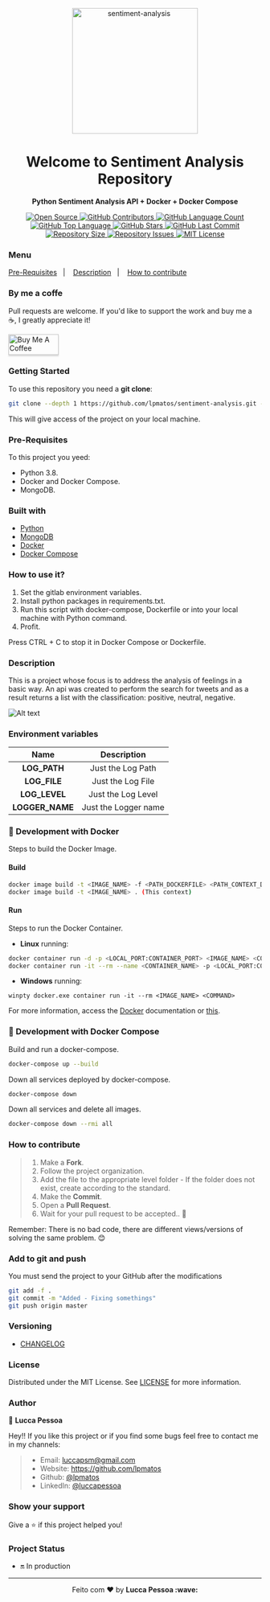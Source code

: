<p align="center">
  <img alt="sentiment-analysis" src="docs/ROUTES.png" width="250px" float="center"/>
</p>

<h1 align="center">Welcome to Sentiment Analysis Repository</h1>

<p align="center">
  <strong>Python Sentiment Analysis API + Docker + Docker Compose</strong>
</p>

<p align="center">
  <a href="https://github.com/lpmatos/sentiment-analysis">
    <img alt="Open Source" src="https://badges.frapsoft.com/os/v1/open-source.svg?v=102">
  </a>

  <a href="https://github.com/lpmatos/sentiment-analysis/graphs/contributors">
    <img alt="GitHub Contributors" src="https://img.shields.io/github/contributors/lpmatos/sentiment-analysis">
  </a>

  <a href="https://github.com/lpmatos/sentiment-analysis">
    <img alt="GitHub Language Count" src="https://img.shields.io/github/languages/count/lpmatos/sentiment-analysis">
  </a>

  <a href="https://github.com/lpmatos/sentiment-analysis">
    <img alt="GitHub Top Language" src="https://img.shields.io/github/languages/top/lpmatos/sentiment-analysis">
  </a>

  <a href="https://github.com/lpmatos/sentiment-analysis/stargazers">
    <img alt="GitHub Stars" src="https://img.shields.io/github/stars/lpmatos/sentiment-analysis?style=social">
  </a>

  <a href="https://github.com/lpmatos/sentiment-analysis/commits/master">
    <img alt="GitHub Last Commit" src="https://img.shields.io/github/last-commit/lpmatos/sentiment-analysis">
  </a>

  <a href="https://github.com/lpmatos/sentiment-analysis">
    <img alt="Repository Size" src="https://img.shields.io/github/repo-size/lpmatos/sentiment-analysis">
  </a>

  <a href="https://github.com/lpmatos/sentiment-analysis/issues">
    <img alt="Repository Issues" src="https://img.shields.io/github/issues/lpmatos/sentiment-analysis">
  </a>

  <a href="https://github.com/lpmatos/sentiment-analysis/blob/master/LICENSE">
    <img alt="MIT License" src="https://img.shields.io/github/license/lpmatos/sentiment-analysis">
  </a>
</p>

### Menu

<p align="left">
  <a href="#pre-requisites">Pre-Requisites</a>&nbsp;&nbsp;&nbsp;|&nbsp;&nbsp;&nbsp;
  <a href="#description">Description</a>&nbsp;&nbsp;&nbsp;|&nbsp;&nbsp;&nbsp;
  <a href="#how-to-contribute">How to contribute</a>
</p>

### By me a coffe

Pull requests are welcome. If you'd like to support the work and buy me a ☕, I greatly appreciate it!

<a href="https://www.buymeacoffee.com/EatdMck" target="_blank"><img src="https://www.buymeacoffee.com/assets/img/custom_images/orange_img.png" alt="Buy Me A Coffee" style="height: 41px !important;width: 100px !important;box-shadow: 0px 3px 2px 0px rgba(190, 190, 190, 0.5) !important;-webkit-box-shadow: 0px 3px 2px 0px rgba(190, 190, 190, 0.5) !important;" ></a>

### Getting Started

To use this repository you need a **git clone**:

```bash
git clone --depth 1 https://github.com/lpmatos/sentiment-analysis.git -b master
```

This will give access of the project on your local machine.

### Pre-Requisites

To this project you yeed:

* Python 3.8.
* Docker and Docker Compose.
* MongoDB.

### Built with

- [Python](https://www.python.org/)
- [MongoDB](https://www.mongodb.com/)
- [Docker](https://docs.docker.com/)
- [Docker Compose](https://docs.docker.com/compose/)

### How to use it?

1. Set the gitlab environment variables.
2. Install python packages in requirements.txt.
2. Run this script with docker-compose, Dockerfile or into your local machine with Python command.
3. Profit.

Press CTRL + C to stop it in Docker Compose or Dockerfile.

### Description

This is a project whose focus is to address the analysis of feelings in a basic way. An api was created to perform the search for tweets and as a result returns a list with the classification: positive, neutral, negative.

![Alt text](docs/RESULT.png?raw=true "Result Sentimental Analysis")

### Environment variables

**Name**  |  **Description**
:---:  |  :---:
**LOG_PATH**  |  Just the Log Path
**LOG_FILE**  |  Just the Log File
**LOG_LEVEL**  |  Just the Log Level
**LOGGER_NAME**  |  Just the Logger name

### 🐋 Development with Docker

Steps to build the Docker Image.

#### Build

```bash
docker image build -t <IMAGE_NAME> -f <PATH_DOCKERFILE> <PATH_CONTEXT_DOCKERFILE>
docker image build -t <IMAGE_NAME> . (This context)
```

#### Run

Steps to run the Docker Container.

* **Linux** running:

```bash
docker container run -d -p <LOCAL_PORT:CONTAINER_PORT> <IMAGE_NAME> <COMMAND>
docker container run -it --rm --name <CONTAINER_NAME> -p <LOCAL_PORT:CONTAINER_PORT> <IMAGE_NAME> <COMMAND>
```

* **Windows** running:

```
winpty docker.exe container run -it --rm <IMAGE_NAME> <COMMAND>
```

For more information, access the [Docker](https://docs.docker.com/) documentation or [this](docs/docker.md).

### 🐋 Development with Docker Compose

Build and run a docker-compose.

```bash
docker-compose up --build
```

Down all services deployed by docker-compose.

```bash
docker-compose down
```

Down all services and delete all images.

```bash
docker-compose down --rmi all
```

### How to contribute

>
> 1. Make a **Fork**.
> 2. Follow the project organization.
> 3. Add the file to the appropriate level folder - If the folder does not exist, create according to the standard.
> 4. Make the **Commit**.
> 5. Open a **Pull Request**.
> 6. Wait for your pull request to be accepted.. 🚀
>
Remember: There is no bad code, there are different views/versions of solving the same problem. 😊

### Add to git and push

You must send the project to your GitHub after the modifications

```bash
git add -f .
git commit -m "Added - Fixing somethings"
git push origin master
```

### Versioning

- [CHANGELOG](CHANGELOG.md)

### License

Distributed under the MIT License. See [LICENSE](LICENSE) for more information.

### Author

👤 **Lucca Pessoa**

Hey!! If you like this project or if you find some bugs feel free to contact me in my channels:

> * Email: luccapsm@gmail.com
> * Website: https://github.com/lpmatos
> * Github: [@lpmatos](https://github.com/lpmatos)
> * LinkedIn: [@luccapessoa](https://www.linkedin.com/in/lucca-pessoa-4abb71138/)

### Show your support

Give a ⭐️ if this project helped you!

### Project Status

* 🔛 In production

---

<p align="center">Feito com ❤️ by <strong>Lucca Pessoa :wave:</p>
